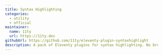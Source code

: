 ```yaml
---
title: Syntax Highlighting
categories:
  - utility
  - official
maintainer:
  name: 11ty
  url: https://11ty.dev
githubUrl: https://github.com/11ty/eleventy-plugin-syntaxhighlight
description: A pack of Eleventy plugins for syntax highlighting. No browser/client JavaScript here, these highlight transformations are all done at build-time.
---
```

